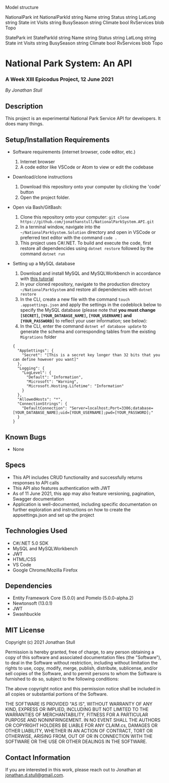 Model structure

NationalPark
  int NationalParkId
  string Name
  string Status
  string LatLong
  string State
  int Visits
  string BusySeason
  string Climate
  bool RvServices
  blob Topo

StatePark
  int StateParkId
  string Name
  string Status
  string LatLong
  string State
  int Visits
  string BusySeason
  string Climate
  bool RvServices
  blob Topo



# National Park System: An API

### A Week XIII Epicodus Project, 12 June 2021

_By Jonathan Stull_

## **Description**

This project is an experimental National Park Service API for developers. It does many things.

## **Setup/Installation Requirements**

* Software requirements (internet browser, code editor, etc.)
  1. Internet browser
  2. A code editor like VSCode or Atom to view or edit the codebase

* Download/clone instructions
  1. Download this repository onto your computer by clicking the 'code' button
  2. Open the project folder.

* Open via Bash/GitBash:
  1. Clone this repository onto your computer: `git clone https://github.com/jonathanstull/NationalParkSystem.API.git`
  2. In a terminal window, navigate into the `~/NationalParkSystem.Solution` directory and open in VSCode or preferred text editor with the command `code .`
  3. This project uses C#/.NET. To build and execute the code, first restore all dependencides using `dotnet restore` followed by the command `dotnet run`

* Setting up a MySQL database
  1. Download and install MySQL and MySQLWorkbench in accordance with [this tutorial](https://www.learnhowtoprogram.com/c-and-net/getting-started-with-c/installing-and-configuring-mysql)
  2. In your cloned repository, navigate to the production directory `~/NationalParkSystem` and restore all dependencies with `dotnet restore`
  3. In the CLI, create a new file with the command `touch .appsettings.json` and apply the settings in the codeblock below to specify the MySQL database (please note that **you must change `[SECRET]`, `[YOUR_DATABASE_NAME]`, `[YOUR_USERNAME]` and `[YOUR_PASSWORD]`** to reflect your user information; see below):
  4. In the CLI, enter the command `dotnet ef database update` to generate the schema and corresponding tables from the existing `Migrations` folder
  
    ```
    {
      "AppSettings": {
        "Secret": "[This is a secret key longer than 32 bits that you can define however you want]"
      },
      "Logging": {
        "LogLevel": {
          "Default": "Information",
          "Microsoft": "Warning",
          "Microsoft.Hosting.Lifetime": "Information"
        }
      },
      "AllowedHosts": "*",
      "ConnectionStrings": {
        "DefaultConnection": "Server=localhost;Port=3306;database=[YOUR_DATABASE_NAME];uid=[YOUR_USERNAME];pwd=[YOUR_PASSWORD];"
      }
    }
    ```

## **Known Bugs**

* None

## **Specs**

* This API includes CRUD functionality and successfully returns responses to API calls
* This API also features authentication with JWT
* As of 11 June 2021, this app may also feature versioning, pagination, Swagger documentation
* Application is well-documented, including specific documentation on further exploration and instructions on how to create the appsettings.json and set up the project

## **Technologies Used**

* C#/.NET 5.0 SDK
* MySQL and MySQLWorkbench
* JWT
* HTML/CSS
* VS Code
* Google Chrome/Mozilla Firefox

## **Dependencies**

* Entity Framework Core (5.0.0) and Pomelo (5.0.0-alpha.2)
* Newtonsoft (13.0.1)
* JWT
* Swashbuckle

## **MIT License**

Copyright (c) 2021 Jonathan Stull

Permission is hereby granted, free of charge, to any person obtaining a copy of this software and associated documentation files (the "Software"), to deal in the Software without restriction, including without limitation the rights to use, copy, modify, merge, publish, distribute, sublicense, and/or sell copies of the Software, and to permit persons to whom the Software is furnished to do so, subject to the following conditions:

The above copyright notice and this permission notice shall be included in all copies or substantial portions of the Software.

THE SOFTWARE IS PROVIDED "AS IS", WITHOUT WARRANTY OF ANY KIND, EXPRESS OR IMPLIED, INCLUDING BUT NOT LIMITED TO THE WARRANTIES OF MERCHANTABILITY, FITNESS FOR A PARTICULAR PURPOSE AND NONINFRINGEMENT. IN NO EVENT SHALL THE AUTHORS OR COPYRIGHT HOLDERS BE LIABLE FOR ANY CLAIM.cs, DAMAGES OR OTHER LIABILITY, WHETHER IN AN ACTION OF CONTRACT, TORT OR OTHERWISE, ARISING FROM,
OUT OF OR IN CONNECTION WITH THE SOFTWARE OR THE USE OR OTHER DEALINGS IN THE SOFTWARE.

## **Contact Information**

If you are interested in this work, please reach out to Jonathan at <jonathan.d.stull@gmail.com>.